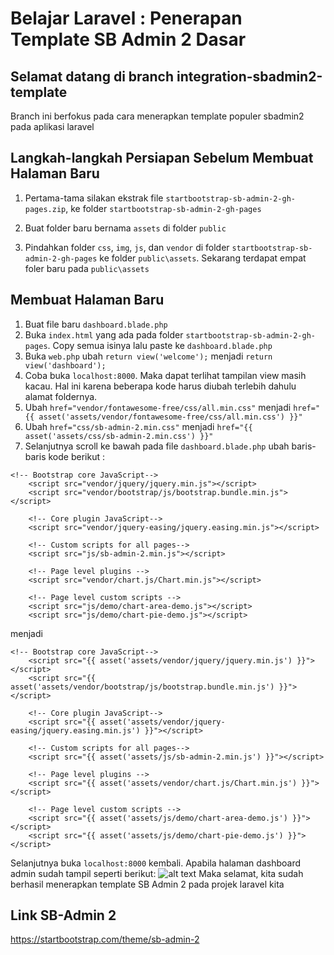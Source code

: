 # Belajar Laravel : Penerapan Template SB Admin 2 Dasar

## Selamat datang di branch integration-sbadmin2-template
Branch ini berfokus pada cara menerapkan template populer sbadmin2 pada aplikasi laravel

## Langkah-langkah Persiapan Sebelum Membuat Halaman Baru

1. Pertama-tama silakan ekstrak file `startbootstrap-sb-admin-2-gh-pages.zip`, ke folder `startbootstrap-sb-admin-2-gh-pages`

2. Buat folder baru bernama `assets` di folder `public`

3. Pindahkan folder `css`, `img`, `js`, dan `vendor` di folder `startbootstrap-sb-admin-2-gh-pages` ke folder `public\assets`. Sekarang terdapat empat foler baru pada `public\assets`

## Membuat Halaman Baru
1. Buat file baru `dashboard.blade.php`
2. Buka `index.html` yang ada pada folder `startbootstrap-sb-admin-2-gh-pages`. Copy semua isinya lalu paste ke `dashboard.blade.php`
3. Buka `web.php` ubah `return view('welcome');` menjadi `return view('dashboard');`
4. Coba buka `localhost:8000`. Maka dapat terlihat tampilan view masih kacau. Hal ini karena beberapa kode harus diubah terlebih dahulu alamat foldernya.
5. Ubah `href="vendor/fontawesome-free/css/all.min.css"` menjadi `href="{{ asset('assets/vendor/fontawesome-free/css/all.min.css') }}"`
6. Ubah `href="css/sb-admin-2.min.css"` menjadi `href="{{ asset('assets/css/sb-admin-2.min.css') }}"`
7. Selanjutnya scroll ke bawah pada file `dashboard.blade.php` ubah baris-baris kode berikut :
```
<!-- Bootstrap core JavaScript-->
    <script src="vendor/jquery/jquery.min.js"></script>
    <script src="vendor/bootstrap/js/bootstrap.bundle.min.js"></script>

    <!-- Core plugin JavaScript-->
    <script src="vendor/jquery-easing/jquery.easing.min.js"></script>

    <!-- Custom scripts for all pages-->
    <script src="js/sb-admin-2.min.js"></script>

    <!-- Page level plugins -->
    <script src="vendor/chart.js/Chart.min.js"></script>

    <!-- Page level custom scripts -->
    <script src="js/demo/chart-area-demo.js"></script>
    <script src="js/demo/chart-pie-demo.js"></script>
```
menjadi
```
<!-- Bootstrap core JavaScript-->
    <script src="{{ asset('assets/vendor/jquery/jquery.min.js') }}"></script>
    <script src="{{ asset('assets/vendor/bootstrap/js/bootstrap.bundle.min.js') }}"></script>

    <!-- Core plugin JavaScript-->
    <script src="{{ asset('assets/vendor/jquery-easing/jquery.easing.min.js') }}"></script>

    <!-- Custom scripts for all pages-->
    <script src="{{ asset('assets/js/sb-admin-2.min.js') }}"></script>

    <!-- Page level plugins -->
    <script src="{{ asset('assets/vendor/chart.js/Chart.min.js') }}"></script>

    <!-- Page level custom scripts -->
    <script src="{{ asset('assets/js/demo/chart-area-demo.js') }}"></script>
    <script src="{{ asset('assets/js/demo/chart-pie-demo.js') }}"></script>
```
Selanjutnya buka `localhost:8000` kembali. Apabila halaman dashboard admin sudah tampil seperti berikut:
![alt text](https://i.ibb.co/fvR4VbX/dashboard.jpg)
Maka selamat, kita sudah berhasil menerapkan template SB Admin 2 pada projek laravel kita
 
## Link SB-Admin 2
https://startbootstrap.com/theme/sb-admin-2